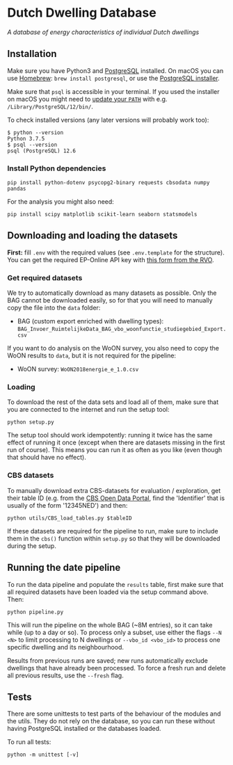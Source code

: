 # Dutch Dwelling Database
*A database of energy characteristics of individual Dutch dwellings*


## Installation

Make sure you have Python3 and [PostgreSQL](https://www.postgresql.org/download/) installed. On macOS you can use [Homebrew](https://brew.sh/):
`brew install postgresql`, or use the [PostgreSQL installer](https://www.enterprisedb.com/downloads/postgres-postgresql-downloads).

Make sure that `psql` is accessible in your terminal. If you used the installer on macOS you might need to [update your `PATH`](https://dba.stackexchange.com/a/3008) with e.g. `/Library/PostgreSQL/12/bin/`.

To check installed versions (any later versions will probably work too):

```
$ python --version
Python 3.7.5
$ psql --version
psql (PostgreSQL) 12.6
```

### Install Python dependencies

```
pip install python-dotenv psycopg2-binary requests cbsodata numpy pandas
```

For the analysis you might also need:

```
pip install scipy matplotlib scikit-learn seaborn statsmodels
```

## Downloading and loading the datasets

**First:** fill `.env` with the required values (see `.env.template` for the structure). You can get the required EP-Online API key with [this form from the RVO](https://epbdwebservices.rvo.nl/).

### Get required datasets

We try to automatically download as many datasets as possible. Only the BAG cannot be downloaded easily, so for that you will need to manually copy the file into the `data` folder:

- BAG (custom export enriched with dwelling types): `BAG_Invoer_RuimtelijkeData_BAG_vbo_woonfunctie_studiegebied_Export.csv`

If you want to do analysis on the WoON survey, you also need to copy the WoON results to `data`, but it is not required for the pipeline:

- WoON survey: `WoON2018energie_e_1.0.csv`

### Loading
To download the rest of the data sets and load all of them, make sure that you are connected to the internet and run the setup tool:

```
python setup.py
```

The setup tool should work idempotently: running it twice has the same effect of running it once (except when there are datasets missing in the first run of course). This means you can run it as often as you like (even though that should have no effect).

### CBS datasets

To manually download extra CBS-datasets for evaluation / exploration, get their table ID (e.g. from the [CBS Open Data Portal](https://opendata.cbs.nl/portal.html), find the 'Identifier' that is usually of the form '12345NED') and then:

```
python utils/CBS_load_tables.py $tableID
```

If these datasets are required for the pipeline to run, make sure to include them in the `cbs()` function within `setup.py` so that they will be downloaded during the setup.

## Running the date pipeline

To run the data pipeline and populate the `results` table, first make sure that all required datasets have been loaded via the setup command above. Then:

```
python pipeline.py
```

This will run the pipeline on the whole BAG (~8M entries), so it can take while (up to a day or so). To process only a subset, use either the flags `--N <N>` to limit processing to N dwellings or `--vbo_id <vbo_id>` to process one specific dwelling and its neighbourhood.

Results from previous runs are saved; new runs automatically exclude dwellings that have already been processed.
To force a fresh run and delete all previous results, use the `--fresh` flag.

## Tests

There are some unittests to test parts of the behaviour of the modules and the utils. They do not rely on the database, so you can run these without having PostgreSQL installed or the databases loaded.

To run all tests:

```
python -m unittest [-v]
```
